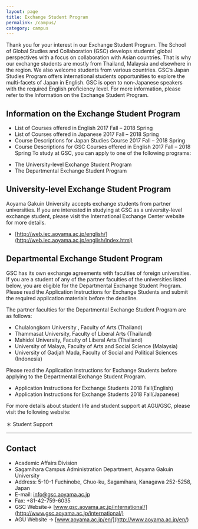 ```yaml
---
layout: page
title: Exchange Student Program
permalink: /campus/
category: campus
---
```



Thank you for your interest in our Exchange Student Program.
The School of Global Studies and Collaboration (GSC) develops students’ global perspectives with a focus on collaboration with Asian countries. That is why our exchange students are mostly from Thailand, Malaysia and elsewhere in the region. We also welcome students from various countries. GSC’s Japan Studies Program offers international students opportunities to explore the multi-facets of Japan in English. GSC is open to non-Japanese speakers with the required English proficiency level.
For more information, please refer to the Information on the Exchange Student Program.

## Information on the Exchange Student Program
* List of Courses offered in English 2017 Fall – 2018 Spring
* List of Courses offered in Japanese 2017 Fall – 2018 Spring
* Course Descriptions for Japan Studies Course 2017 Fall – 2018 Spring
* Course Descriptions for GSC Courses offered in English 2017 Fall – 2018 Spring To study at GSC, you can apply to one of the following programs:
- The University-level Exchange Student Program
- The Departmental Exchange Student Program

## University-level Exchange Student Program
Aoyama Gakuin University accepts exchange students from partner universities.
If you are interested in studying at GSC as a university-level exchange student, please visit the International Exchange Center website for more details.

* [http://web.iec.aoyama.ac.jp/english/](http://web.iec.aoyama.ac.jp/english/index.html)

## Departmental Exchange Student Program
GSC has its own exchange agreements with faculties of foreign universities.
If you are a student of any of the partner faculties of the universities listed below, you are eligible for the Departmental Exchange Student Program. Please read the Application Instructions for Exchange Students and submit the required application materials before the deadline.

The partner faculties for the Departmental Exchange Student Program are as follows:

* Chulalongkorn University , Faculty of Arts (Thailand)
* Thammasat University, Faculty of Liberal Arts (Thailand)
* Mahidol University, Faculty of Liberal Arts (Thailand)
* University of Malaya, Faculty of Arts and Social Science (Malaysia)
* University of Gadjah Mada, Faculty of Social and Political Sciences (Indonesia)

Please read the Application Instructions for Exchange Students before applying to the Departmental Exchange Student Program.

* Application Instructions for Exchange Students 2018 Fall(English)
* Application Instructions for Exchange Students 2018 Fall(Japanese)

For more details about student life and student support at AGU/GSC, please visit the following website:

＊ Student Support

---

## Contact
* Academic Affairs Division
* Sagamihara Campus Administration Department, Aoyama Gakuin University
* Address: 5-10-1 Fuchinobe, Chuo-ku, Sagamihara, Kanagawa 252-5258, Japan
* E-mail: info@gsc.aoyama.ac.jp
* Fax: +81-42-759-6035
* GSC Website-> [www.gsc.aoyama.ac.jp/international/](http://www.gsc.aoyama.ac.jp/international/)
* AGU Website -> [www.aoyama.ac.jp/en/](http://www.aoyama.ac.jp/en/)
